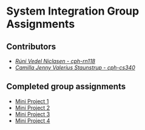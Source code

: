 # System Integration Group Assignments


## Contributors
- _[Rúni Vedel Niclasen - cph-rn118](https://github.com/Runi-VN)_
- _[Camilla Jenny Valerius Staunstrup - cph-cs340](https://github.com/Castau)_

## Completed group assignments
- [Mini Project 1](https://github.com/Hold-Krykke-BA/System_Integration/tree/main/MiniProject1_)
- [Mini Project 2](https://github.com/Hold-Krykke-BA/System_Integration/tree/main/MiniProject2)
- [Mini Project 3](https://github.com/Hold-Krykke-BA/System_Integration/tree/main/MiniProject3)
- [Mini Project 4](https://github.com/Hold-Krykke-BA/System_Integration/tree/main/MiniProject4)
